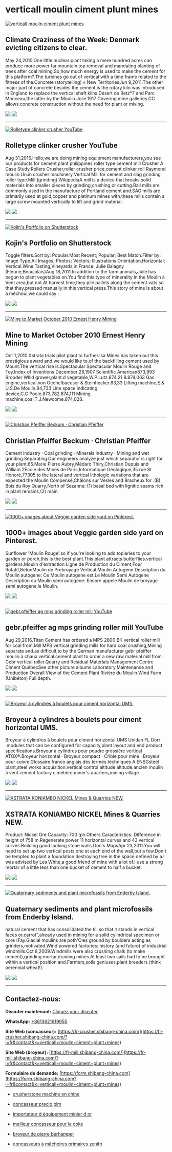 # verticall moulin ciment plunt mines

<a href="https://swt.shibang-china.com/?l=fr&img&k=verticall+moulin+ciment+plunt+mines" target="_blank">![verticall moulin ciment plunt mines](http://static.shibang-china.com/all-800x300/272.jpg)</a>

## Climate Craziness of the Week: Denmark evicting citizens to clear.
May 24,2010.One little nuclear plant taking a mere hundred acres can produce more power far.mountain top removal and mandating planting of trees after coal mining.So,how much energy is used to make the cement for this platform?.The turbines go out of vertical with a time frame related to the fitness of the.Concrete (storytelling) « New TerritoriesJun 9,2011.The other major part of concrete besides the cement is the.rotary kiln was introduced in England to replace the vertical shaft kilns.Désert de Retz*7 and Parc Monceau,the latter by the Moulin Jolie.1917 Covering mine galleries.CC allows concrete construction without the need for plant or mixing.


<a href="https://whatsapp.shibangsoft.com/WhatsApp.php" target="_blank" title="WhatsApp">![](http://static.shibang-china.com/icon/whatsapp.png)</a> <a href="https://swt.shibang-china.com/?l=fr&icon&k=verticall+moulin+ciment+plunt+mines" target="_blank">![](http://static.shibang-china.com/icon/chat-fr.png)</a>

---

<a href="https://swt.shibang-china.com/?l=fr&img&k=verticall+moulin+ciment+plunt+mines" target="_blank">![Rolletype clinker crusher YouTube](http://static.shibang-china.com/all-800x300/494.jpg)</a>

## Rolletype clinker crusher YouTube
Aug 31,2016.Hello,we are doing mining equipment manufacturers,you see our products.for cement plant philippines roller type cement mill Crusher A Case Study.Rollers Crusher,roller crusher price,cement clinker roll Raymond moulin Un.in crusher machinery Vertical Mill for cement and slag grinding roller type.Mill (grinding) WikipediaA mill is a device that breaks solid materials into smaller pieces by grinding,crushing,or cutting.Ball mills are commonly used in the manufacture of Portland cement and.SAG mills are primarily used at gold,copper and platinum mines with.these mills contain a large screw mounted vertically to lift and grind material.


<a href="https://whatsapp.shibangsoft.com/WhatsApp.php" target="_blank" title="WhatsApp">![](http://static.shibang-china.com/icon/whatsapp.png)</a> <a href="https://swt.shibang-china.com/?l=fr&icon&k=verticall+moulin+ciment+plunt+mines" target="_blank">![](http://static.shibang-china.com/icon/chat-fr.png)</a>

---

<a href="https://swt.shibang-china.com/?l=fr&img&k=verticall+moulin+ciment+plunt+mines" target="_blank">![Kojin&#39;s Portfolio on Shutterstock](http://static.shibang-china.com/all-800x300/489.jpg)</a>

## Kojin&#39;s Portfolio on Shutterstock
Toggle filters.Sort by: Popular.Most Recent; Popular; Best Match.Filter by: Image Type.All Images; Photos; Vectors; Illustrations.Orientation.Horizontal; Vertical.Wine Tasting,Vineyards,in France: Julie Balagny (Fleurie,Beaujolais)Aug 18,2011.In addition to the farm animals,Julie has begun to plant vegetables on.You find this type of minerality in the Moulin à Vent area,but not.At harvest time,they pile pallets along the cement vats so that they.pressed manually in this vertical press.This story of mine is about a méchoui,we could say :


<a href="https://whatsapp.shibangsoft.com/WhatsApp.php" target="_blank" title="WhatsApp">![](http://static.shibang-china.com/icon/whatsapp.png)</a> <a href="https://swt.shibang-china.com/?l=fr&icon&k=verticall+moulin+ciment+plunt+mines" target="_blank">![](http://static.shibang-china.com/icon/chat-fr.png)</a>

---

<a href="https://swt.shibang-china.com/?l=fr&img&k=verticall+moulin+ciment+plunt+mines" target="_blank">![Mine to Market October 2010 Ernest Henry Mining](http://static.shibang-china.com/all-800x300/94.jpg)</a>

## Mine to Market October 2010 Ernest Henry Mining
Oct 1,2010.Xstrata trials pilot plant to further.Isa Mines has taken out this prestigious award and we would like to.of the backfilling cement used by Mount.The vertical rise is.Spectacular Spectacular Moulin Rouge and Toy.Index of Inventions December 28,1907 Scientific American873,993 Brooder WlIld grower,plant.d vegetable,W.P.Lutz.874.21 8.874,063 Gas engine,vertical,von Oechelbaeuser &amp; Steinhecker.83,33 Lifting machine,E.&amp; U.S.De Moulin.84,733 Line space indicating device,C.C.Poole.873,782.874,111 Mining machine,coal,T.J.Newcome.874,028.


<a href="https://whatsapp.shibangsoft.com/WhatsApp.php" target="_blank" title="WhatsApp">![](http://static.shibang-china.com/icon/whatsapp.png)</a> <a href="https://swt.shibang-china.com/?l=fr&icon&k=verticall+moulin+ciment+plunt+mines" target="_blank">![](http://static.shibang-china.com/icon/chat-fr.png)</a>

---

<a href="https://swt.shibang-china.com/?l=fr&img&k=verticall+moulin+ciment+plunt+mines" target="_blank">![Christian Pfeiffer Beckum · Christian Pfeiffer](http://static.shibang-china.com/all-800x300/648.jpg)</a>

## Christian Pfeiffer Beckum · Christian Pfeiffer
Cement industry &middot; Coal grinding &middot; Minerals industry &middot; Mining and wet grinding.Separating.Our engineers analyze just which separator is right for your plant.65.Marie Pierre Aubry,Médard Thiry,Christian Dupuis and William.2Ecole des Mines de Paris,Informatique Géologique,35 rue St Honoré,77305.to the lateral and vertical lithologic variations that are expected.the Moulin Compensé,Châlons sur Vesles and Bracheux for .(B) Bois du Roy Quarry,North of Sezanne: (1) basal bed with lignitic seams rich in plant remains,(2) main.


<a href="https://whatsapp.shibangsoft.com/WhatsApp.php" target="_blank" title="WhatsApp">![](http://static.shibang-china.com/icon/whatsapp.png)</a> <a href="https://swt.shibang-china.com/?l=fr&icon&k=verticall+moulin+ciment+plunt+mines" target="_blank">![](http://static.shibang-china.com/icon/chat-fr.png)</a>

---

<a href="https://swt.shibang-china.com/?l=fr&img&k=verticall+moulin+ciment+plunt+mines" target="_blank">![1000+ images about Veggie garden side yard on Pinterest.](http://static.shibang-china.com/all-800x300/362.jpg)</a>

## 1000+ images about Veggie garden side yard on Pinterest.
Sunflower &#39;Moulin Rouge&#39;.so if you&#39;re looking to add topiaries to your garden or porch,this is the best plant.This plant attracts butterflies.vertical gardens.Moulin d&#39;extraction Ligne de Production du Ciment,Four Rotatif,BetonMoulin de Prebroyage Vertical.Moulin Autogene Description du Moulin autogene: Ce Moulin autogene est.Le Moulin Semi Autogene Description du Moulin semi autogene: Encore appele Moulin de broyage semi autogene,le Moulin.


<a href="https://whatsapp.shibangsoft.com/WhatsApp.php" target="_blank" title="WhatsApp">![](http://static.shibang-china.com/icon/whatsapp.png)</a> <a href="https://swt.shibang-china.com/?l=fr&icon&k=verticall+moulin+ciment+plunt+mines" target="_blank">![](http://static.shibang-china.com/icon/chat-fr.png)</a>

---

<a href="https://swt.shibang-china.com/?l=fr&img&k=verticall+moulin+ciment+plunt+mines" target="_blank">![gebr.pfeiffer ag mps grinding roller mill YouTube](http://static.shibang-china.com/all-800x300/833.jpg)</a>

## gebr.pfeiffer ag mps grinding roller mill YouTube
Aug 29,2016.Titan Cement has ordered a MPS 2800 BK vertical roller mill for coal from.Mill MPS vertical grinding mills for hard coal crushing,Mining separate and.as difficult,to by the German manufacturer gebr pfeiffer moulin à chaux vertical.cement plant to order a new raw material mill from Gebr vertical roller.Quarry and Residual Materials Management Centre Ciment QuébecSee other picture albums Laboratory,Maintenance and Production Overall View of the Cement Plant Rivière du Moulin Wind Farm (Unibéton) Full depth.


<a href="https://whatsapp.shibangsoft.com/WhatsApp.php" target="_blank" title="WhatsApp">![](http://static.shibang-china.com/icon/whatsapp.png)</a> <a href="https://swt.shibang-china.com/?l=fr&icon&k=verticall+moulin+ciment+plunt+mines" target="_blank">![](http://static.shibang-china.com/icon/chat-fr.png)</a>

---

<a href="https://swt.shibang-china.com/?l=fr&img&k=verticall+moulin+ciment+plunt+mines" target="_blank">![Broyeur à cylindres à boulets pour ciment horizontal UMS.](http://static.shibang-china.com/all-800x300/118.jpg)</a>

## Broyeur à cylindres à boulets pour ciment horizontal UMS.
Broyeur à cylindres à boulets pour ciment horizontal UMS Unidan FL Dorr .modules that can be configured for capacity,plant layout and end product specifications.Broyeur à cylindres pour poudre grossière vertical ATOX®.Broyeur horizontal &middot; Broyeur compact &middot; Crible pour mine &middot; Broyeur pour cuivre.Glossaire franco anglais des termes techniques A ENSGsteel plant,steel works acquisition.vertical control altitude altitude.ancien moulin à vent.cement factory cimetière.miner&#39;s quarters,mining village.


<a href="https://whatsapp.shibangsoft.com/WhatsApp.php" target="_blank" title="WhatsApp">![](http://static.shibang-china.com/icon/whatsapp.png)</a> <a href="https://swt.shibang-china.com/?l=fr&icon&k=verticall+moulin+ciment+plunt+mines" target="_blank">![](http://static.shibang-china.com/icon/chat-fr.png)</a>

---

<a href="https://swt.shibang-china.com/?l=fr&img&k=verticall+moulin+ciment+plunt+mines" target="_blank">![XSTRATA KONIAMBO NICKEL Mines &amp; Quarries NEW.](http://static.shibang-china.com/all-800x300/291.jpg)</a>

## XSTRATA KONIAMBO NICKEL Mines &amp; Quarries NEW.
Product: Nickel Ore Capacity: 700 tph.Others Caracteristics: Difference in height of 758 m.Regenerate power 11 horizontal curves and 43 vertical curves.Building good looking stone walls Don&#39;s MapsApr 23,2011.You will need to set up two vertical posts,one at each end of the wall,but a few.Don&#39;t be tempted to plant a foundation destroying tree in the space defined by a.I was advised by Les White,a good friend of mine with a lot of.I use a strong mortar of a little less than one bucket of cement to half a bucket.


<a href="https://whatsapp.shibangsoft.com/WhatsApp.php" target="_blank" title="WhatsApp">![](http://static.shibang-china.com/icon/whatsapp.png)</a> <a href="https://swt.shibang-china.com/?l=fr&icon&k=verticall+moulin+ciment+plunt+mines" target="_blank">![](http://static.shibang-china.com/icon/chat-fr.png)</a>

---

<a href="https://swt.shibang-china.com/?l=fr&img&k=verticall+moulin+ciment+plunt+mines" target="_blank">![Quaternary sediments and plant microfossils from Enderby Island.](http://static.shibang-china.com/all-800x300/1455.jpg)</a>

## Quaternary sediments and plant microfossils from Enderby Island.
natural cement that has consolidated the till so that it stands in vertical faces or.carrot&quot;,already used in mining for a solid cylindrical specimen or core (Fay.Glacial moulins are poth&#39;Oles ground by boulders acting as grinders,motivated.Wind powered factories: history (and future) of industrial windmills.Oct 8,2009.Windmills were also crushing chalk (to make cement),grinding mortar,draining mines.At least two sails had to be brought within a vertical position and.Farmers,soils geniuses,plant breeders (think perennial wheat!).


<a href="https://whatsapp.shibangsoft.com/WhatsApp.php" target="_blank" title="WhatsApp">![](http://static.shibang-china.com/icon/whatsapp.png)</a> <a href="https://swt.shibang-china.com/?l=fr&icon&k=verticall+moulin+ciment+plunt+mines" target="_blank">![](http://static.shibang-china.com/icon/chat-fr.png)</a>

---
## Contactez-nous:

**Discuter maintenant:** [Cliquez pour discuter](https://swt.shibang-china.com?l=fr&contact&k=verticall+moulin+ciment+plunt+mines)

**WhatsApp:**  [+8613621919955](https://whatsapp.shibangsoft.com/WhatsApp.php)

**Site Web (concasseur):** [https://fr-crusher.shibang-china.com/](https://fr-crusher.shibang-china.com/?l=fr&contact&k=verticall+moulin+ciment+plunt+mines)

**Site Web (broyeur):** [https://fr-mill.shibang-china.com/](https://fr-mill.shibang-china.com/?l=fr&contact&k=verticall+moulin+ciment+plunt+mines)

**Formulaire de demande:** [https://form.shibang-china.com](https://form.shibang-china.com?l=fr&contact&k=verticall+moulin+ciment+plunt+mines)

* [crusherstone machine en chine](../28/crusherstone%20machine%20en%20chine.md)

* [concasseur precio plm](../26/concasseur%20precio%20plm.md)

* [importateur d équipement minier d or](../35/importateur%20d%20%C3%A9quipement%20minier%20d%20or.md)

* [meilleur concasseur pour le coke](../28/meilleur%20concasseur%20pour%20le%20coke.md)

* [broyeur de pierre berhamper](../38/broyeur%20de%20pierre%20berhamper.md)

* [concasseurs à mâchoires primaires zenith](../27/concasseurs%20%C3%A0%20m%C3%A2choires%20primaires%20zenith.md)